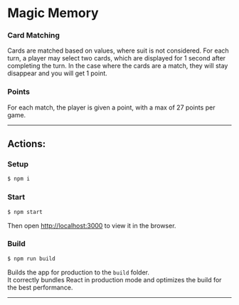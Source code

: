 # Magic Memory

### Card Matching

Cards are matched based on values, where suit is not considered. For each turn, a player may select two cards, which are displayed for 1 second after completing the turn. In the case where the cards are a match, they will stay disappear and you will get 1 point.

### Points

For each match, the player is given a point, with a max of 27 points per game.

---

## Actions:

### Setup
```sh
$ npm i
```

### Start
```sh
$ npm start
```

Then open [http://localhost:3000](http://localhost:3000) to view it in the browser.

### Build
```sh
$ npm run build
```

Builds the app for production to the `build` folder.<br />
It correctly bundles React in production mode and optimizes the build for the best performance.

---
